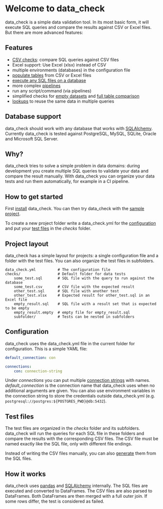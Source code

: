 # Welcome to data_check

data_check is a simple data validation tool. In its most basic form, it will execute SQL queries and compare the results against CSV or Excel files. But there are more advanced features:

## Features

* [CSV checks](csv_checks.md): compare SQL queries against CSV files
* Excel support: Use Excel (xlsx) instead of CSV
* multiple environments (databases) in the configuration file
* [populate tables](usage.md#loading-data-into-tables) from CSV or Excel files
* [execute any SQL files on a database](usage.md#executing-arbitrary-sql-code)
* more complex [pipelines](pipelines.md)
* run any script/command (via pipelines)
* simplified checks for [empty datasets](csv_checks.md#empty-dataset-checks) and [full table comparison](csv_checks.md#full-table-checks)
* [lookups](csv_checks.md#lookups) to reuse the same data in multiple queries

## Database support

data_check should work with any database that works with [SQLAlchemy](https://docs.sqlalchemy.org/en/14/dialects/). Currently data_check is tested against PostgreSQL, MySQL, SQLite, Oracle and Microsoft SQL Server.

## Why?

data_check tries to solve a simple problem in data domains: during development you create multiple SQL queries to validate your data and compare the result manually. With data_check you can organize your data tests and run them automatically, for example in a CI pipeline.

## How to get started

First [install](install.md) data_check. You can then try data_check with the [sample project](example.md#data_check-sample-project).

To create a new project folder write a data_check.yml for the [configuration](index.md#configuration) and put your [test files](index.md#test-files) in the _checks_ folder.

## Project layout

data_check has a simple layout for projects: a single configuration file and a folder with the test files. You can also organize the test files in subfolders.

    data_check.yml          # The configuration file
    checks/                 # Default folder for data tests
        some_test.sql       # SQL file with the query to run against the database
        some_test.csv       # CSV file with the expected result
        other_test.sql      # SQL file with another test
        other_test.xlsx     # Expected result for other_test.sql in an Excel file
        empty_result.sql    # SQL file with a result set that is expected to be empty
        empty_result.empty  # empty file for empty_result.sql
        subfolder/          # Tests can be nested in subfolders

## Configuration

data_check uses the data_check.yml file in the current folder for configuration.
This is a simple YAML file:

```yaml
default_connection: con

connections:
    con: connection-string
```

Under _connections_ you can put multiple [connection strings](https://docs.sqlalchemy.org/en/14/core/engines.html) with names. _default_connection_ is the connection name that data_check uses when no additional arguments are given. You can also use environment variables in the connection string to store the credentials outside data_check.yml (e.g. `postgresql://postgres:${POSTGRES_PWD}@db:5432`).

## Test files

The test files are organized in the _checks_ folder and its subfolders. data_check will run the queries for each SQL file in these folders and compare the results with the corresponding CSV files. The CSV file must be named exactly like the SQL file, only with different file endings.

Instead of writing the CSV files manually, you can also [generate](usage.md#generating-expectation-files) them from the SQL files.

## How it works

data_check uses [pandas](https://pandas.pydata.org/) and [SQLAlchemy](https://www.sqlalchemy.org/) internally. The SQL files are executed and converted to DataFrames. The CSV files are also parsed to DataFrames. Both DataFrames are then merged with a full outer join. If some rows differ, the test is considered as failed.
